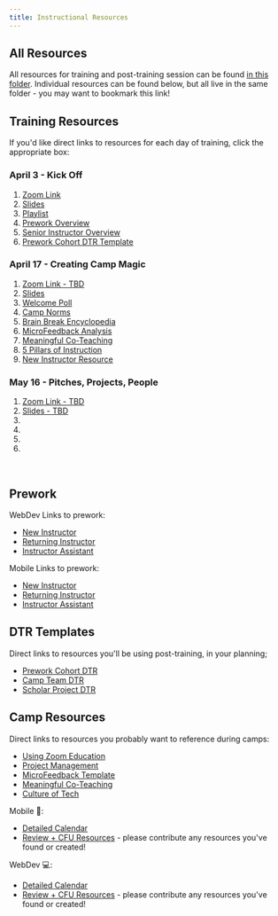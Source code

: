 ```yaml
---
title: Instructional Resources
---
```


## All Resources

All resources for training and post-training session can be found [in this folder](https://drive.google.com/drive/u/0/folders/1m8pWwz6qecSngnQJKFKWFL6Nh2n7LApF). Individual resources can be found below, but all live in the same folder - you may want to bookmark this link!

## Training Resources

If you'd like direct links to resources for each day of training, click the appropriate box:

<article class="solo-day-card">
  <h3 class="solo-day-label solo-day-click">April 3 - Kick Off</h3>
  <div class="solo-day-toggle">
    <ol>
      <li><a target="blank" href="https://zoom.us/j/91082517657?pwd=SGNBYTc5MWU2bEkvRTlOd29NWXowQT09">Zoom Link</a></li>
      <li><a target="blank" href="https://drive.google.com/drive/u/0/folders/1Eu0mSvwnz-_licXrbwHtLwbeQtkMK4Ps">Slides</a></li>
      <li><a target="blank" href="https://open.spotify.com/playlist/3ldsP7rk4wGWxclnXQpkNi?si=5oqyzLVHSX61qtvA9jTq0w">Playlist</a></li>
      <li><a target="blank" href="https://docs.google.com/document/d/18HQvrLLE_yubmrOO1RwKaXoapSFWcAV8pU9VqblQwec/edit">Prework Overview</a></li>
      <li><a target="blank" href="https://docs.google.com/document/d/10rYrrFGHKk4qrnXN90u8usjmsySU0TyjLjsSJP6cllE/edit">Senior Instructor Overview</a></li>
      <li><a target="blank" href="https://docs.google.com/document/d/1oXXtaUQoyK3pd6jB85YeegX7_xrxFTvV87fIg7IMBZY/edit">Prework Cohort DTR Template</a></li>
    </ol>
  </div>
</article>

<article class="solo-day-card">
  <h3 class="solo-day-label solo-day-click">April 17 - Creating Camp Magic</h3>
  <div class="solo-day-toggle">
    <ol>
      <li><a target="blank" href="">Zoom Link - TBD</a></li>
      <li><a target="blank" href="">Slides</a></li>
      <li><a target="blank" href="https://www.mentimeter.com/app ">Welcome Poll</a></li>
      <li><a target="blank" href="https://docs.google.com/document/d/1j-sH59ItrOWonoefxWv-N5Qmli4q1hQ4k5iZVlm_244/edit">Camp Norms</a></li>
      <li><a target="blank" href="https://docs.google.com/document/d/1O3v5POIjI_bKQjscvIX6vS7IotFGE2ORbV0yNBXVsUA/edit">Brain Break Encyclopedia</a></li>
      <li><a target="blank" href="https://docs.google.com/document/d/1vrnU0NkpHSMkvOu8JPR2oUGJNbDgqZ5Re9Sl6uoHt-U/edit">MicroFeedback Analysis</a></li>
      <li><a target="blank" href="https://docs.google.com/document/d/1W7W0EiKz4Zuhw3GaYNNpsV3I-fLhbQp7LIJmncp1qQw/edit">Meaningful Co-Teaching</a></li>
      <li><a target="blank" href="https://docs.google.com/document/d/1FgT8kH5vdHZ9LwOepLWEm91DsQfBF84w1Hi_YR4hEd8/edit">5 Pillars of Instruction</a></li>
      <li><a target="blank" href="https://docs.google.com/document/d/1DSW0FuohPsDWPCfxL3jcU1QsjpISqSh-6FDnIcJPY8Y/edit">New Instructor Resource</a></li>
    </ol>
  </div>
</article>

<article class="solo-day-card">
  <h3 class="solo-day-label solo-day-click">May 16 - Pitches, Projects, People</h3>
  <div class="solo-day-toggle">
    <ol>
      <li><a target="blank" href="">Zoom Link - TBD</a></li>
      <li><a target="blank" href="">Slides - TBD</a></li>
      <li><a target="blank" href=""></a></li>
      <li><a target="blank" href=""></a></li>
      <li><a target="blank" href=""></a></li>
      <li><a target="blank" href=""></a></li>
    </ol>
  </div>
</article>

<br>

## Prework

WebDev Links to prework:
- [New Instructor](https://docs.google.com/document/d/1syrfx0OBDT8AP9zC0gxdf_nVtjaSu_rBB90zqTyL9ds/edit)
- [Returning Instructor](https://docs.google.com/document/d/1K672v2XzlkQSCAAv8P_gkcczUojH2S_cnI1jBSHk2Dk/edit)
- [Instructor Assistant](https://docs.google.com/document/d/1uuabq-NS1qlL0VBSFMwnTIlxnzwBTwOrjxqBa43Ge4Y/edit)

Mobile Links to prework:
- [New Instructor](https://docs.google.com/document/d/19c-wtMieGgo96ztAdD6XdeBxCEzyk3wltng5Z_DnLAg/edit)
- [Returning Instructor](https://docs.google.com/document/d/1CR8WQpqUUPoplnbjAN5xznCd8az5om5CtK3rvvoOOuk/edit)
- [Instructor Assistant](https://docs.google.com/document/d/1v_AJJOg4o7KfuqaBAGtnr8iiSeDexNFCzD0IOxD8W2A/edit)

## DTR Templates

Direct links to resources you'll be using post-training, in your planning;

- [Prework Cohort DTR](https://docs.google.com/document/d/1oXXtaUQoyK3pd6jB85YeegX7_xrxFTvV87fIg7IMBZY/edit?usp=sharing)
- [Camp Team DTR](https://docs.google.com/document/d/1eVMC5GJ_Q3jI1DFDvT6kD01EPIduxmjMdJyGhxfPhec/edit?usp=sharing)
- [Scholar Project DTR](https://docs.google.com/document/d/1gzxHdbLgEcRQS5lavsl7hzZSgLUTsCCJRap-UW_7RXE/edit?usp=sharing)

## Camp Resources

Direct links to resources you probably want to reference during camps:

- [Using Zoom Education](https://screencast-o-matic.com/watch/cYhnrPBBQT)
- [Project Management](https://docs.google.com/document/d/1TxWJZqCvHFrAHgTsq2CdDc_o9RGoMrTmVXCmXhXjq5g/edit?usp=sharing)
- [MicroFeedback Template](https://docs.google.com/document/d/1vrnU0NkpHSMkvOu8JPR2oUGJNbDgqZ5Re9Sl6uoHt-U/edit?usp=sharing)
- [Meaningful Co-Teaching](https://docs.google.com/document/d/1W7W0EiKz4Zuhw3GaYNNpsV3I-fLhbQp7LIJmncp1qQw/edit?usp=sharing)
- [Culture of Tech](https://drive.google.com/drive/folders/1pctju-LcifB5um_Gg01Gt1ilk5Gu9Ge6?usp=sharing)

Mobile 📱:
- [Detailed Calendar](https://docs.google.com/document/d/1y5GefQYqTusz1gGd-UvYX18gp9XlXJX97TjcF7RSMOc/edit?usp=sharing)
- [Review + CFU Resources](https://drive.google.com/drive/folders/1zfsNlNjueWpMJGTZrv5RxcL0VT_perg1) - please contribute any resources you've found or created!

WebDev 💻:
- [Detailed Calendar](https://docs.google.com/document/d/1sIPdOY8SFbZNNng8A0AoJ1oXSZcRKNwNfq8qVy2scx4/edit)
- [Review + CFU Resources](https://drive.google.com/drive/folders/1QvTx3ugBVKq9Y0_QFlBUQ2Oqd3GiA_zP) - please contribute any resources you've found or created!
